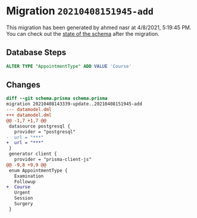 # Migration `20210408151945-add`

This migration has been generated by ahmed nasr at 4/8/2021, 5:19:45 PM.
You can check out the [state of the schema](./schema.prisma) after the migration.

## Database Steps

```sql
ALTER TYPE "AppointmentType" ADD VALUE 'Course'
```

## Changes

```diff
diff --git schema.prisma schema.prisma
migration 20210408143339-update..20210408151945-add
--- datamodel.dml
+++ datamodel.dml
@@ -1,7 +1,7 @@
 datasource postgresql {
   provider = "postgresql"
-  url = "***"
+  url = "***"
 }
 generator client {
   provider = "prisma-client-js"
@@ -9,8 +9,9 @@
 enum AppointmentType {
   Examination
   Followup
+  Course
   Urgent
   Session
   Surgery
 }
```



